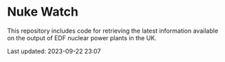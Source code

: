 # Nuke Watch

This repository includes code for retrieving the latest information available on the output of EDF nuclear power plants in the UK.

Last updated: 2023-09-22 23:07